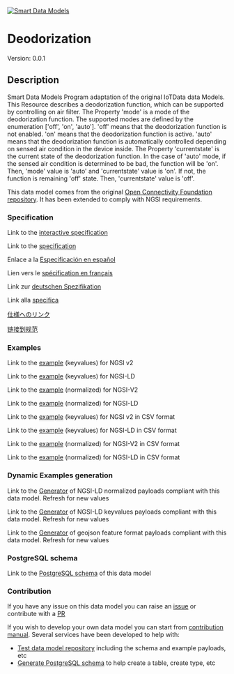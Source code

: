 [![Smart Data Models](https://smartdatamodels.org/wp-content/uploads/2022/01/SmartDataModels_logo.png "Logo")](https://smartdatamodels.org)
# Deodorization
Version: 0.0.1

## Description 

Smart Data Models Program adaptation of the original IoTData data Models. This Resource describes a deodorization function, which can be supported by controlling on air filter.   The Property 'mode' is a mode of the deodorization function. The supported modes are defined by the enumeration ['off', 'on', 'auto'].  'off' means that the deodorization function is not enabled. 'on' means that the deodorization function is active. 'auto' means that the deodorization function is automatically controlled depending on sensed air condition in the device inside.  The Property 'currentstate' is the current state of the deodorization function. In the case of 'auto' mode, if the sensed air condition is determined to be bad, the function will be 'on'. Then, 'mode' value is 'auto' and 'currentstate' value is 'on'. If not, the function is remaining 'off' state. Then, 'currentstate' value is 'off'.

This data model comes from the original [Open Connectivity Foundation repository](https://github.com/openconnectivityfoundation/IoTDataModels). It has been extended to comply with NGSI requirements.
### Specification

Link to the [interactive specification](https://swagger.lab.fiware.org/?url=https://smart-data-models.github.io/dataModel.OCF/Deodorization/swagger.yaml)

Link to the [specification](https://github.com/smart-data-models/dataModel.OCF/blob/master/Deodorization/doc/spec.md)

Enlace a la [Especificación en español](https://github.com/smart-data-models/dataModel.OCF/blob/master/Deodorization/doc/spec_ES.md)

Lien vers le [spécification en français](https://github.com/smart-data-models/dataModel.OCF/blob/master/Deodorization/doc/spec_FR.md)

Link zur [deutschen Spezifikation](https://github.com/smart-data-models/dataModel.OCF/blob/master/Deodorization/doc/spec_DE.md)

Link alla [specifica](https://github.com/smart-data-models/dataModel.OCF/blob/master/Deodorization/doc/spec_IT.md)

[仕様へのリンク](https://github.com/smart-data-models/dataModel.OCF/blob/master/Deodorization/doc/spec_JA.md)

[链接到规范](https://github.com/smart-data-models/dataModel.OCF/blob/master/Deodorization/doc/spec_ZH.md)
### Examples

Link to the [example](https://smart-data-models.github.io/dataModel.OCF/Deodorization/examples/example.json) (keyvalues) for NGSI v2

Link to the [example](https://smart-data-models.github.io/dataModel.OCF/Deodorization/examples/example.jsonld) (keyvalues) for NGSI-LD

Link to the [example](https://smart-data-models.github.io/dataModel.OCF/Deodorization/examples/example-normalized.json) (normalized) for NGSI-V2

Link to the [example](https://smart-data-models.github.io/dataModel.OCF/Deodorization/examples/example-normalized.jsonld) (normalized) for NGSI-LD

Link to the [example](https://github.com/smart-data-models/dataModel.OCF/blob/master/Deodorization/examples/example.json.csv) (keyvalues) for NGSI v2 in CSV format

Link to the [example](https://github.com/smart-data-models/dataModel.OCF/blob/master/Deodorization/examples/example.jsonld.csv) (keyvalues) for NGSI-LD in CSV format

Link to the [example](https://github.com/smart-data-models/dataModel.OCF/blob/master/Deodorization/examples/example-normalized.json.csv) (normalized) for NGSI-V2 in CSV format

Link to the [example](https://github.com/smart-data-models/dataModel.OCF/blob/master/Deodorization/examples/example-normalized.jsonld.csv) (normalized) for NGSI-LD in CSV format
### Dynamic Examples generation

Link to the [Generator](https://smartdatamodels.org/extra/ngsi-ld_generator.php?schemaUrl=https://raw.githubusercontent.com/smart-data-models/dataModel.OCF/master/Deodorization/schema.json&email=info@smartdatamodels.org) of NGSI-LD normalized payloads compliant with this data model. Refresh for new values

Link to the [Generator](https://smartdatamodels.org/extra/ngsi-ld_generator_keyvalues.php?schemaUrl=https://raw.githubusercontent.com/smart-data-models/dataModel.OCF/master/Deodorization/schema.json&email=info@smartdatamodels.org) of NGSI-LD keyvalues payloads compliant with this data model. Refresh for new values

Link to the [Generator](https://smartdatamodels.org/extra/geojson_features_generator.php?schemaUrl=https://raw.githubusercontent.com/smart-data-models/dataModel.OCF/master/Deodorization/schema.json&email=info@smartdatamodels.org) of geojson feature format payloads compliant with this data model. Refresh for new values
### PostgreSQL schema

Link to the [PostgreSQL schema](https://github.com/smart-data-models/dataModel.OCF/blob/master/Deodorization/schema.sql) of this data model
### Contribution

 If you have any issue on this data model you can raise an [issue](https://github.com/smart-data-models/dataModel.OCF/issues)  or contribute with a [PR](https://github.com/smart-data-models/dataModel.OCF/pulls)

 If you wish to develop your own data model you can start from [contribution manual](https://bit.ly/contribution_manual). Several services have been developed to help with: 
 - [Test data model repository](https://smartdatamodels.org/index.php/data-models-contribution-api/) including the schema and example payloads, etc
 - [Generate PostgreSQL schema](https://smartdatamodels.org/index.php/sql-service/) to help create a table, create type, etc